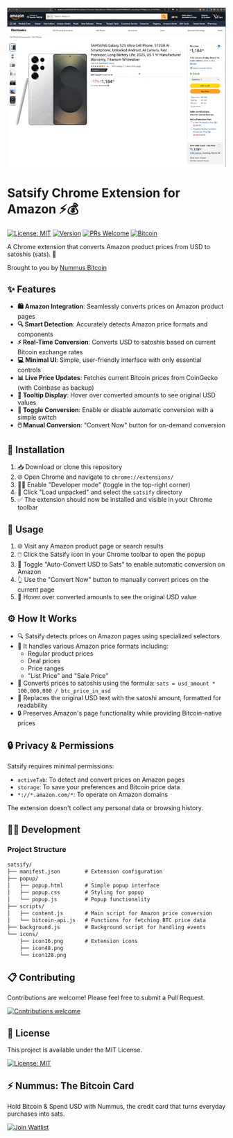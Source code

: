 ![Satsify Demo](demo/satsify-demo.gif)


# Satsify Chrome Extension for Amazon ⚡💰


[![License: MIT](https://img.shields.io/badge/License-MIT-yellow.svg)](https://opensource.org/licenses/MIT)
[![Version](https://img.shields.io/badge/version-1.0.0-blue.svg)](https://github.com/yourusername/satsify/releases)
[![PRs Welcome](https://img.shields.io/badge/PRs-welcome-brightgreen.svg)](https://github.com/yourusername/satsify/pulls)
[![Bitcoin](https://img.shields.io/badge/Bitcoin-Friendly-orange)](https://bitcoin.org)

A Chrome extension that converts Amazon product prices from USD to satoshis (sats). 🔄

Brought to you by [Nummus Bitcoin](https://www.numm.us/)

## ✨ Features

- **🛍️ Amazon Integration**: Seamlessly converts prices on Amazon product pages
- **🔍 Smart Detection**: Accurately detects Amazon price formats and components
- **⚡ Real-Time Conversion**: Converts USD to satoshis based on current Bitcoin exchange rates
- **💻 Minimal UI**: Simple, user-friendly interface with only essential controls
- **📊 Live Price Updates**: Fetches current Bitcoin prices from CoinGecko (with Coinbase as backup)
- **💭 Tooltip Display**: Hover over converted amounts to see original USD values
- **🔄 Toggle Conversion**: Enable or disable automatic conversion with a simple switch
- **🖱️ Manual Conversion**: "Convert Now" button for on-demand conversion

## 🚀 Installation

1. 📥 Download or clone this repository
2. 🌐 Open Chrome and navigate to `chrome://extensions/`
3. 👨‍💻 Enable "Developer mode" (toggle in the top-right corner)
4. 📁 Click "Load unpacked" and select the `satsify` directory
5. ✅ The extension should now be installed and visible in your Chrome toolbar

## 📖 Usage

1. 🌐 Visit any Amazon product page or search results
2. 🖱️ Click the Satsify icon in your Chrome toolbar to open the popup
3. 🔄 Toggle "Auto-Convert USD to Sats" to enable automatic conversion on Amazon
4. 👆 Use the "Convert Now" button to manually convert prices on the current page
5. 👀 Hover over converted amounts to see the original USD value

## ⚙️ How It Works

- 🔍 Satsify detects prices on Amazon pages using specialized selectors
- 🎯 It handles various Amazon price formats including:
  - Regular product prices
  - Deal prices
  - Price ranges
  - "List Price" and "Sale Price"
- 🧮 Converts prices to satoshis using the formula: `sats = usd_amount * 100,000,000 / btc_price_in_usd`
- 🔄 Replaces the original USD text with the satoshi amount, formatted for readability
- 🔒 Preserves Amazon's page functionality while providing Bitcoin-native prices

## 🔒 Privacy & Permissions

Satsify requires minimal permissions:
- `activeTab`: To detect and convert prices on Amazon pages
- `storage`: To save your preferences and Bitcoin price data
- `*://*.amazon.com/*`: To operate on Amazon domains

The extension doesn't collect any personal data or browsing history.

## 👨‍💻 Development

### Project Structure
```
satsify/
├── manifest.json        # Extension configuration
├── popup/
│   ├── popup.html       # Simple popup interface
│   ├── popup.css        # Styling for popup
│   └── popup.js         # Popup functionality
├── scripts/
│   ├── content.js       # Main script for Amazon price conversion
│   └── bitcoin-api.js   # Functions for fetching BTC price data
├── background.js        # Background script for handling events
└── icons/
    ├── icon16.png       # Extension icons
    ├── icon48.png
    └── icon128.png
```

## 📋 Contributing

Contributions are welcome! Please feel free to submit a Pull Request.

[![Contributions welcome](https://img.shields.io/badge/contributions-welcome-brightgreen.svg?style=flat)](https://github.com/yourusername/satsify/issues)

## 📜 License

This project is available under the MIT License.

[![License: MIT](https://img.shields.io/badge/License-MIT-yellow.svg)](https://opensource.org/licenses/MIT)

## ⚡ Nummus: The Bitcoin Card

Hold Bitcoin & Spend USD with Nummus, the credit card that turns everyday purchases into sats.

[![Join Waitlist](https://img.shields.io/badge/Join_Waitlist-f7931a?style=for-the-badge&logo=bitcoin&logoColor=white)](https://nummus.us)